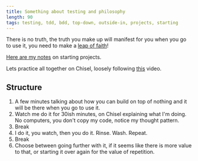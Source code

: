```yaml
---
title: Something about testing and philosophy
length: 90
tags: testing, tdd, bdd, top-down, outside-in, projects, starting
---
```


There is no truth, the truth you make up will manifest for you when you go to use it,
you need to make a [leap of faith](https://www.youtube.com/watch?v=xFntFdEGgws)!

[Here are my notes](https://gist.github.com/JoshCheek/37e4cf3bea6541023bab) on starting projects.

Lets practice all together on Chisel, loosely following [this](https://vimeo.com/131588133) video.

## Structure

1. A few minutes talking about how you can build on top of nothing and it will be there when you go to use it.
1. Watch me do it for 30ish minutes, on Chisel explaining what I'm doing.
   No computers, you don't copy my code, notice my thought pattern.
1. Break
1. I do it, you watch, then you do it. Rinse. Wash. Repeat.
1. Break
1. Choose between going further with it, if it seems like there is more value to that,
   or starting it over again for the value of repetition.
